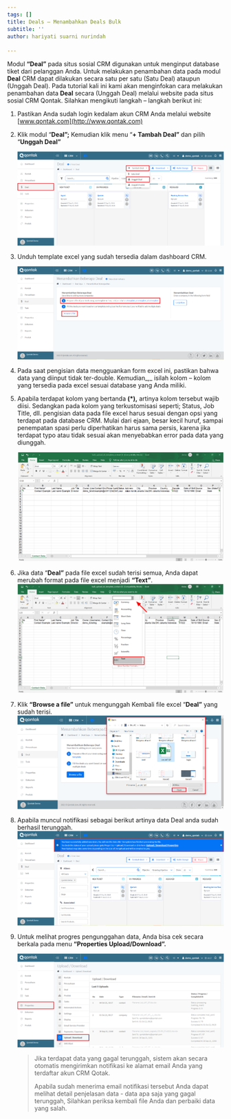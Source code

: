```yaml
---
tags: []
title: Deals – Menambahkan Deals Bulk
subtitle: ''
author: hariyati suarni nurindah

---
```

Modul **“Deal”** pada situs sosial CRM digunakan untuk menginput database tiket dari pelanggan Anda. Untuk melakukan penambahan data pada modul **Deal** CRM dapat dilakukan secara satu per satu (Satu Deal) ataupun (Unggah Deal). Pada tutorial kali ini kami akan menginfokan cara melakukan penambahan data **Deal** secara (Unggah Deal) melalui website pada situs sosial CRM Qontak. Silahkan mengikuti langkah – langkah berikut ini:

1. Pastikan Anda sudah login kedalam akun CRM Anda melalui website [www.qontak.com](http://www.qontak.com)
2. Klik modul “**Deal”;** Kemudian klik menu “**+ Tambah Deal”** dan pilih “**Unggah Deal”**

   ![](/uploads/bulkdeal.PNG)
3. Unduh template excel yang sudah tersedia dalam dashboard CRM.

   ![](/uploads/bulkdeal1-1.PNG)
4. Pada saat pengisian data mengguankan form excel ini, pastikan bahwa data yang diinput tidak ter-double. Kemudian_,_ isilah kolom – kolom yang tersedia pada excel sesuai database yang Anda miliki.
5. Apabila terdapat kolom yang bertanda **(*),** artinya kolom tersebut wajib diisi. Sedangkan pada kolom yang terkustomisasi seperti; Status, Job Title, dll. pengisian data pada file excel harus sesuai dengan opsi yang terdapat pada database CRM. Mulai dari ejaan, besar kecil huruf, sampai penempatan spasi perlu diperhatikan harus sama persis, karena jika terdapat typo atau tidak sesuai akan menyebabkan error pada data yang diunggah.

   ![](/uploads/bulkontak4.PNG)
6. Jika data “**Deal”** pada file excel sudah terisi semua, Anda dapat merubah format pada file excel menjadi **“Text”**.  
   ![](/uploads/bulkontak6.PNG)
7. Klik **“Browse a file”** untuk mengunggah Kembali file excel “**Deal”** yang sudah terisi.  
   ![](/uploads/bulkdeal3.PNG)
8. Apabila muncul notifikasi sebagai berikut artinya data Deal anda sudah berhasil terunggah.  
   ![](/uploads/bulkdeal2-1.PNG)
9. Untuk melihat progres pengunggahan data, Anda bisa cek secara berkala pada menu **“Properties Upload/Download”.**

   ![](/uploads/kontakbukl3-1.PNG)

   > Jika terdapat data yang gagal terunggah, sistem akan secara otomatis mengirimkan notifikasi ke alamat email Anda yang terdaftar akun CRM Qotak.
   >
   > Apabila sudah menerima email notifikasi tersebut Anda dapat melihat detail penjelasan data - data apa saja yang gagal terunggah, Silahkan periksa kembali file Anda dan perbaiki data yang salah.
